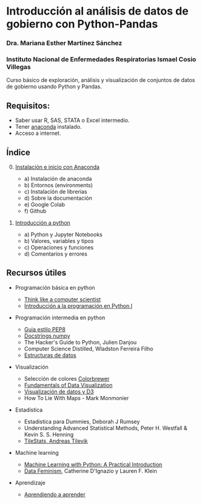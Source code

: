 # Introducción al análisis de datos de gobierno con Python-Pandas
### Dra. Mariana Esther Martínez Sánchez
### Instituto Nacional de Enfermedades Respiratorias Ismael Cosio Villegas

Curso básico de exploración, análisis y visualización de conjuntos de datos de gobierno usando Python y Pandas.



## Requisitos:
* Saber usar R, SAS, STATA o Excel intermedio.
* Tener [anaconda](https://www.anaconda.com/distribution/) instalado.
* Acceso a internet.


## Índice

0. [Instalación e inicio con Anaconda](./CP0-Instalacion.md)
    - a) Instalación de anaconda
    - b) Entornos (environments)
    - c) Instalación de librerias
    - d) Sobre la documentación
    - e) Google Colab
    - f) Github

1. [Introducción a python](./CP1-Introduccion.ipynb)
    - a) Python y Jupyter Notebooks
    - b) Valores, variables y tipos
    - c) Operaciones y funciones
    - d) Comentarios y errores





## Recursos útiles
* Programación básica en python
    * [Think like a computer scientist](https://greenteapress.com/wp/think-python/)
    * [Introducción a la programación en Python I]( https://www.coursera.org/learn/aprendiendo-programar-python)

* Programación intermedia en python
    * [Guia estilo PEP8](https://pep8.org/)
    * [Docstrings numpy](https://sphinxcontrib-napoleon.readthedocs.io/en/latest/example_numpy.html)
    * The Hacker's Guide to Python, Julien Danjou
    * Computer Science Distilled, Wladston Ferreira Filho
    * [Estructuras de datos](https://classroom.udacity.com/courses/ud513)

* Visualización
    * Selección de colores [Colorbrewer](http://colorbrewer2.org/)
    * [Fundamentals of Data Visualization](https://serialmentor.com/dataviz/)
    * [Visualización de datos y D3](https://classroom.udacity.com/courses/ud507)
    * How To Lie With Maps - Mark Monmonier 

* Estadística
    * Estadistica para Dummies, Deborah J Rumsey
    * Understanding Advanced Statistical Methods,  Peter H. Westfall & Kevin S. S. Henning
    * [TileStats, Andreas Tilevik](https://www.tilestats.com/videos/)

* Machine learning
    * [Machine Learning with Python: A Practical Introduction](https://www.edx.org/course/machine-learning-with-python-a-practical-introduct)
    * [Data Feminism](https://data-feminism.mitpress.mit.edu/), Catherine D'Ignazio y Lauren F. Klein 

* Aprendizaje 
    * [Aprendiendo a aprender](https://www.coursera.org/learn/learning-how-to-learn)

